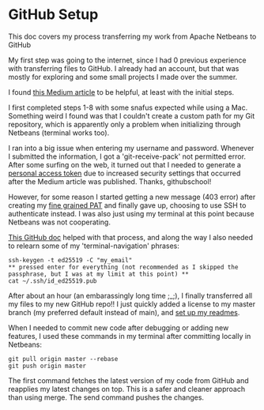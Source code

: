 # GitHub Setup

This doc covers my process transferring my work from Apache Netbeans to GitHub

My first step was going to the internet, since I had 0 previous experience with transferring files to GitHub.
I already had an account, but that was mostly for exploring and some small projects I made over the summer.

I found [this Medium article](https://mauricemuteti2015.medium.com/how-to-upload-push-add-netbeans-java-project-to-github-d3c098922663) to be helpful, at least with the initial steps.

I first completed steps 1-8 with some snafus expected while using a Mac. Something weird I found was that I couldn't create a custom path for my Git repository, which is apparently only a problem when initializing through Netbeans (terminal works too).

I ran into a big issue when entering my username and password. Whenever I submitted the information, I got a 'git-receive-pack' not permitted error. After some surfing on the web, it turned out that I needed to generate a [personal access token](https://github.com/githubschool/foundations-4-28-15/issues/11) due to increased security settings that occurred after the Medium article was published. Thanks, githubschool!

However, for some reason I started getting a new message (403 error) after creating my [fine grained PAT](https://docs.github.com/en/authentication/keeping-your-account-and-data-secure/managing-your-personal-access-tokens) and finally gave up, choosing to use SSH to authenticate instead. I was also just using my terminal at this point because Netbeans was not cooperating.

[This GitHub doc](https://docs.github.com/en/authentication/connecting-to-github-with-ssh/generating-a-new-ssh-key-and-adding-it-to-the-ssh-agent) helped with that process, and along the way I also needed to relearn some of my 'terminal-navigation' phrases:

```
ssh-keygen -t ed25519 -C "my_email"
** pressed enter for everything (not recommended as I skipped the passphrase, but I was at my limit at this point) **
cat ~/.ssh/id_ed25519.pub
```

After about an hour (an embarassingly long time ;_;), I finally transferred all my files to my new GitHub repo!! I just quickly added a license to my master branch (my preferred default instead of main), and [set up my readmes](https://docs.github.com/en/get-started/writing-on-github/getting-started-with-writing-and-formatting-on-github/basic-writing-and-formatting-syntax). 

When I needed to commit new code after debugging or adding new features, I used these commands in my terminal after committing locally in Netbeans:

```
git pull origin master --rebase
git push origin master
```
The first command fetches the latest version of my code from GitHub and reapplies my latest changes on top. This is a safer and cleaner approach than using merge. The send command pushes the changes.








